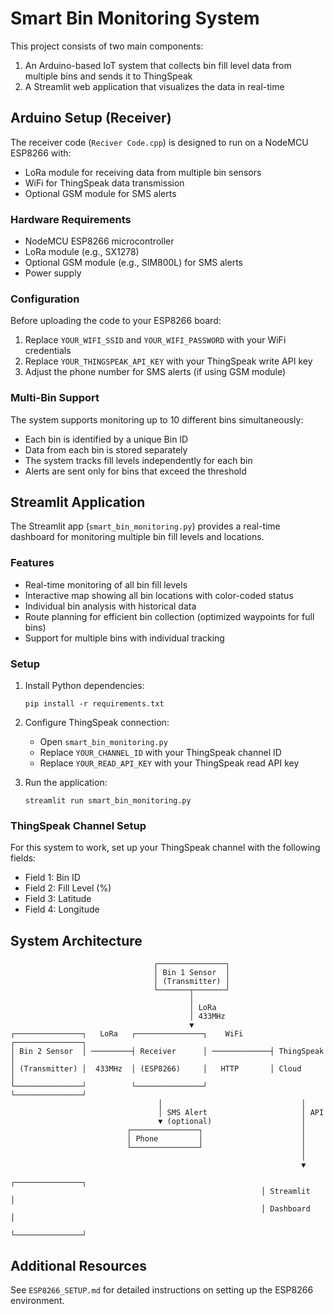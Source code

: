 # Smart Bin Monitoring System

This project consists of two main components:
1. An Arduino-based IoT system that collects bin fill level data from multiple bins and sends it to ThingSpeak
2. A Streamlit web application that visualizes the data in real-time

## Arduino Setup (Receiver)

The receiver code (`Reciver Code.cpp`) is designed to run on a NodeMCU ESP8266 with:
- LoRa module for receiving data from multiple bin sensors
- WiFi for ThingSpeak data transmission
- Optional GSM module for SMS alerts

### Hardware Requirements

- NodeMCU ESP8266 microcontroller
- LoRa module (e.g., SX1278)
- Optional GSM module (e.g., SIM800L) for SMS alerts
- Power supply

### Configuration

Before uploading the code to your ESP8266 board:

1. Replace `YOUR_WIFI_SSID` and `YOUR_WIFI_PASSWORD` with your WiFi credentials
2. Replace `YOUR_THINGSPEAK_API_KEY` with your ThingSpeak write API key
3. Adjust the phone number for SMS alerts (if using GSM module)

### Multi-Bin Support

The system supports monitoring up to 10 different bins simultaneously:
- Each bin is identified by a unique Bin ID
- Data from each bin is stored separately
- The system tracks fill levels independently for each bin
- Alerts are sent only for bins that exceed the threshold

## Streamlit Application

The Streamlit app (`smart_bin_monitoring.py`) provides a real-time dashboard for monitoring multiple bin fill levels and locations.

### Features

- Real-time monitoring of all bin fill levels
- Interactive map showing all bin locations with color-coded status
- Individual bin analysis with historical data
- Route planning for efficient bin collection (optimized waypoints for full bins)
- Support for multiple bins with individual tracking

### Setup

1. Install Python dependencies:
   ```
   pip install -r requirements.txt
   ```

2. Configure ThingSpeak connection:
   - Open `smart_bin_monitoring.py`
   - Replace `YOUR_CHANNEL_ID` with your ThingSpeak channel ID
   - Replace `YOUR_READ_API_KEY` with your ThingSpeak read API key

3. Run the application:
   ```
   streamlit run smart_bin_monitoring.py
   ```

### ThingSpeak Channel Setup

For this system to work, set up your ThingSpeak channel with the following fields:
- Field 1: Bin ID
- Field 2: Fill Level (%)
- Field 3: Latitude
- Field 4: Longitude

## System Architecture

```
                                ┌───────────────┐
                                │ Bin 1 Sensor  │
                                │ (Transmitter) │
                                └───────┬───────┘
                                        │
                                        │ LoRa
                                        │ 433MHz
                                        ▼
┌───────────────┐   LoRa   ┌───────────────┐    WiFi     ┌───────────────┐
│ Bin 2 Sensor  │ ─────────┤ Receiver      │ ─────────────┤ ThingSpeak    │
│ (Transmitter) │  433MHz  │ (ESP8266)     │   HTTP       │ Cloud         │
└───────────────┘          └───────────────┘              └───────────────┘
                                 │                               │
                                 │ SMS Alert                     │ API
                                 ▼ (optional)                    │
                          ┌───────────────┐                      │
                          │ Phone         │                      │
                          └───────────────┘                      │
                                                                 │
                                                                 ▼
                                                        ┌───────────────┐
                                                        │ Streamlit     │
                                                        │ Dashboard     │
                                                        └───────────────┘
```

## Additional Resources

See `ESP8266_SETUP.md` for detailed instructions on setting up the ESP8266 environment.
